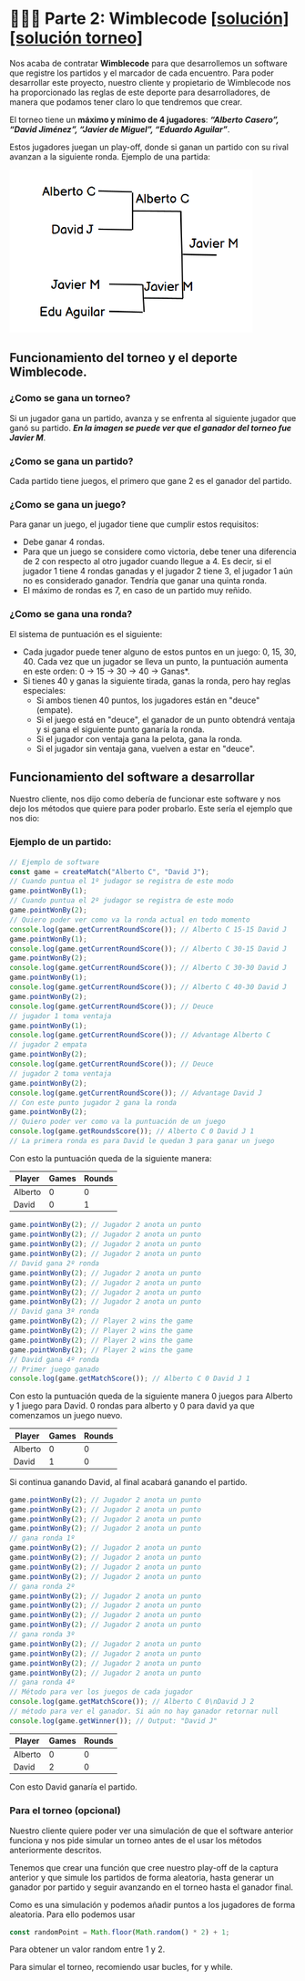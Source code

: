 # 👩🏻‍💻 Parte 2: Wimblecode [[solución]](./wimblecode.js) [[solución torneo]](./wimblecode-tournament.js)

Nos acaba de contratar **Wimblecode** para que desarrollemos un software que registre los
partidos y el marcador de cada encuentro. Para poder desarrollar este proyecto, nuestro
cliente y propietario de Wimblecode nos ha proporcionado las reglas de este deporte para
desarrolladores, de manera que podamos tener claro lo que tendremos que crear.

El torneo tiene un **máximo y mínimo de 4 jugadores**: **_“Alberto Casero”, “David Jiménez”,
“Javier de Miguel”, “Eduardo Aguilar”_**.

Estos jugadores juegan un play-off, donde si ganan un partido con su rival avanzan a la
siguiente ronda. Ejemplo de una partida:

[![ejemplo-partida.png](./ejemplo-partida.png)](./ejemplo-partida.png)

## Funcionamiento del torneo y el deporte Wimblecode.

### ¿Como se gana un torneo?

Si un jugador gana un partido, avanza y se enfrenta al siguiente jugador que ganó su partido.
**_En la imagen se puede ver que el ganador del torneo fue Javier M_**.

### ¿Como se gana un partido?

Cada partido tiene juegos, el primero que gane 2 es el ganador del partido.

### ¿Como se gana un juego?

Para ganar un juego, el jugador tiene que cumplir estos requisitos:

- Debe ganar 4 rondas.
- Para que un juego se considere como victoria, debe tener una diferencia de 2
  con respecto al otro jugador cuando llegue a 4. Es decir, si el jugador 1 tiene
  4 rondas ganadas y el jugador 2 tiene 3, el jugador 1 aún no es considerado
  ganador. Tendría que ganar una quinta ronda.
- El máximo de rondas es 7, en caso de un partido muy reñido.

### ¿Como se gana una ronda?

El sistema de puntuación es el siguiente:

- Cada jugador puede tener alguno de estos puntos en un juego: 0, 15, 30, 40.
  Cada vez que un jugador se lleva un punto, la puntuación aumenta en este
  orden: 0 -> 15 -> 30 -> 40 -> Ganas\*.
- Si tienes 40 y ganas la siguiente tirada, ganas la ronda, pero hay reglas
  especiales:
  - Si ambos tienen 40 puntos, los jugadores están en "deuce" (empate).
  - Si el juego está en "deuce", el ganador de un punto obtendrá ventaja y si gana el siguiente punto ganaría la ronda.
  - Si el jugador con ventaja gana la pelota, gana la ronda.
  - Si el jugador sin ventaja gana, vuelven a estar en "deuce".

## Funcionamiento del software a desarrollar

Nuestro cliente, nos dijo como debería de funcionar este software y nos dejo los métodos
que quiere para poder probarlo. Este sería el ejemplo que nos dio:

### Ejemplo de un partido:

```javascript
// Ejemplo de software
const game = createMatch("Alberto C", "David J");
// Cuando puntua el 1º judagor se registra de este modo
game.pointWonBy(1);
// Cuando puntua el 2º judagor se registra de este modo
game.pointWonBy(2);
// Quiero poder ver como va la ronda actual en todo momento
console.log(game.getCurrentRoundScore()); // Alberto C 15-15 David J
game.pointWonBy(1);
console.log(game.getCurrentRoundScore()); // Alberto C 30-15 David J
game.pointWonBy(2);
console.log(game.getCurrentRoundScore()); // Alberto C 30-30 David J
game.pointWonBy(1);
console.log(game.getCurrentRoundScore()); // Alberto C 40-30 David J
game.pointWonBy(2);
console.log(game.getCurrentRoundScore()); // Deuce
// jugador 1 toma ventaja
game.pointWonBy(1);
console.log(game.getCurrentRoundScore()); // Advantage Alberto C
// jugador 2 empata
game.pointWonBy(2);
console.log(game.getCurrentRoundScore()); // Deuce
// jugador 2 toma ventaja
game.pointWonBy(2);
console.log(game.getCurrentRoundScore()); // Advantage David J
// Con este punto jugador 2 gana la ronda
game.pointWonBy(2);
// Quiero poder ver como va la puntuación de un juego
console.log(game.getRoundsScore()); // Alberto C 0 David J 1
// La primera ronda es para David le quedan 3 para ganar un juego
```

Con esto la puntuación queda de la siguiente manera:

| Player  | Games | Rounds |
| ------- | ----- | ------ |
| Alberto | 0     | 0      |
| David   | 0     | 1      |

```javascript
game.pointWonBy(2); // Jugador 2 anota un punto
game.pointWonBy(2); // Jugador 2 anota un punto
game.pointWonBy(2); // Jugador 2 anota un punto
game.pointWonBy(2); // Jugador 2 anota un punto
// David gana 2º ronda
game.pointWonBy(2); // Jugador 2 anota un punto
game.pointWonBy(2); // Jugador 2 anota un punto
game.pointWonBy(2); // Jugador 2 anota un punto
game.pointWonBy(2); // Jugador 2 anota un punto
// David gana 3º ronda
game.pointWonBy(2); // Player 2 wins the game
game.pointWonBy(2); // Player 2 wins the game
game.pointWonBy(2); // Player 2 wins the game
game.pointWonBy(2); // Player 2 wins the game
// David gana 4º ronda
// Primer juego ganado
console.log(game.getMatchScore()); // Alberto C 0 David J 1
```

Con esto la puntuación queda de la siguiente manera 0 juegos para Alberto y 1 juego para
David. 0 rondas para alberto y 0 para david ya que comenzamos un juego nuevo.

| Player  | Games | Rounds |
| ------- | ----- | ------ |
| Alberto | 0     | 0      |
| David   | 1     | 0      |

Si continua ganando David, al final acabará ganando el partido.

```javascript
game.pointWonBy(2); // Jugador 2 anota un punto
game.pointWonBy(2); // Jugador 2 anota un punto
game.pointWonBy(2); // Jugador 2 anota un punto
game.pointWonBy(2); // Jugador 2 anota un punto
// gana ronda 1º
game.pointWonBy(2); // Jugador 2 anota un punto
game.pointWonBy(2); // Jugador 2 anota un punto
game.pointWonBy(2); // Jugador 2 anota un punto
game.pointWonBy(2); // Jugador 2 anota un punto
// gana ronda 2º
game.pointWonBy(2); // Jugador 2 anota un punto
game.pointWonBy(2); // Jugador 2 anota un punto
game.pointWonBy(2); // Jugador 2 anota un punto
game.pointWonBy(2); // Jugador 2 anota un punto
// gana ronda 3º
game.pointWonBy(2); // Jugador 2 anota un punto
game.pointWonBy(2); // Jugador 2 anota un punto
game.pointWonBy(2); // Jugador 2 anota un punto
game.pointWonBy(2); // Jugador 2 anota un punto
// gana ronda 4º
// Método para ver los juegos de cada jugador
console.log(game.getMatchScore()); // Alberto C 0\nDavid J 2
// método para ver el ganador. Si aún no hay ganador retornar null
console.log(game.getWinner()); // Output: "David J"
```

| Player  | Games | Rounds |
| ------- | ----- | ------ |
| Alberto | 0     | 0      |
| David   | 2     | 0      |

Con esto David ganaría el partido.

### Para el torneo (opcional)

Nuestro cliente quiere poder ver una simulación de que el software anterior funciona y nos
pide simular un torneo antes de el usar los métodos anteriormente descritos.

Tenemos que crear una función que cree nuestro play-off de la captura anterior y que simule
los partidos de forma aleatoria, hasta generar un ganador por partido y seguir avanzando en
el torneo hasta el ganador final.

Como es una simulación y podemos añadir puntos a los jugadores de forma aleatoria. Para
ello podemos usar

```javascript
const randomPoint = Math.floor(Math.random() * 2) + 1;
```

Para obtener un valor random entre 1 y 2.

Para simular el torneo, recomiendo usar bucles, for y while.
